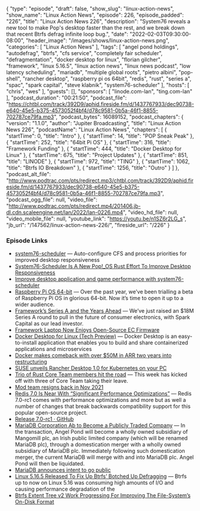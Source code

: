 {
  "type": "episode",
  "draft": false,
  "show_slug": "linux-action-news",
  "show_name": "Linux Action News",
  "episode": 226,
  "episode_padded": "226",
  "title": "Linux Action News 226",
  "description": "System76 reveals a new tool to make Pop's desktop faster than the rest, and we break down that recent Btrfs defrag infinite loop bug.",
  "date": "2022-02-03T09:30:00-08:00",
  "header_image": "/images/shows/linux-action-news.png",
  "categories": [
    "Linux Action News"
  ],
  "tags": [
    "angel pond holdings",
    "autodefrag",
    "btrfs",
    "cfs service",
    "completely fair scheduler",
    "defragmentation",
    "docker desktop for linux",
    "florian gilcher",
    "framework",
    "linux 5.16.5",
    "linux action news",
    "linux news podcast",
    "low latency scheduling",
    "mariadb",
    "multiple global roots",
    "pietro albini",
    "pop-shell",
    "rancher desktop",
    "raspberry pi os 64bit",
    "redis",
    "rust",
    "series a",
    "spac",
    "spark capital",
    "steve klabnik",
    "system76-scheduler"
  ],
  "hosts": [
    "chris",
    "wes"
  ],
  "guests": [],
  "sponsors": [
    "linode.com-lan",
    "ting.com-lan"
  ],
  "podcast_duration": "00:21:50",
  "podcast_file": "https://chtbl.com/track/392D9/aphid.fireside.fm/d/1437767933/dec90738-e640-45e5-b375-4573052f4bf4/d78c9581-0b5a-46f1-8855-702787ce79fa.mp3",
  "podcast_bytes": 16089152,
  "podcast_chapters": {
    "version": "1.1.0",
    "author": "Jupiter Broadcasting",
    "title": "Linux Action News 226",
    "podcastName": "Linux Action News",
    "chapters": [
      {
        "startTime": 0,
        "title": "Intro"
      },
      {
        "startTime": 14,
        "title": "POP Sneak Peak"
      },
      {
        "startTime": 252,
        "title": "64bit Pi OS"
      },
      {
        "startTime": 316,
        "title": "Framework Funding"
      },
      {
        "startTime": 444,
        "title": "Docker Desktop for Linux"
      },
      {
        "startTime": 675,
        "title": "Project Updates"
      },
      {
        "startTime": 851,
        "title": "LINODE"
      },
      {
        "startTime": 972,
        "title": "TING"
      },
      {
        "startTime": 1062,
        "title": "Btrfs IO Breakdown"
      },
      {
        "startTime": 1256,
        "title": "Outro"
      }
    ]
  },
  "podcast_alt_file": "http://www.podtrac.com/pts/redirect.mp3/chtbl.com/track/392D9/aphid.fireside.fm/d/1437767933/dec90738-e640-45e5-b375-4573052f4bf4/d78c9581-0b5a-46f1-8855-702787ce79fa.mp3",
  "podcast_ogg_file": null,
  "video_file": "http://www.podtrac.com/pts/redirect.mp4/201406.jb-dl.cdn.scaleengine.net/lan/2022/lan-0226.mp4",
  "video_hd_file": null,
  "video_mobile_file": null,
  "youtube_link": "https://youtu.be/n1SZ6r2LG_s",
  "jb_url": "/147562/linux-action-news-226/",
  "fireside_url": "/226"
}


### Episode Links

  * [system76-scheduler](https://github.com/pop-os/system76-scheduler "system76-scheduler") — Auto-configure CFS and process priorities for improved desktop responsiveness
  * [System76-Scheduler Is A New Pop!_OS Rust Effort To Improve Desktop Responsiveness](https://www.phoronix.com/scan.php?page=news_item&px=System76-Scheduler-1.0 "System76-Scheduler Is A New Pop!_OS Rust Effort To Improve Desktop Responsiveness")
  * [Improve desktop application and game performance with system76-scheduler](https://www.reddit.com/r/linux/comments/sirees/improve_desktop_application_and_game_performance/ "Improve desktop application and game performance with system76-scheduler")
  * [Raspberry Pi OS 64-bit](https://www.raspberrypi.com/news/raspberry-pi-os-64-bit/ "Raspberry Pi OS 64-bit") — Over the past year, we’ve been trialling a beta of Raspberry Pi OS in glorious 64-bit. Now it’s time to open it up to a wider audience.
  * [Framework’s Series A and the Years Ahead](https://frame.work/blog/frameworks-series-a-and-the-years-ahead "Framework’s Series A and the Years Ahead") — We’ve just raised an $18M Series A round to pull in the future of consumer electronics, with Spark Capital as our lead investor. 
  * [Framework Laptop Now Enjoys Open-Source EC Firmware](https://www.phoronix.com/scan.php?page=news_item&px=Framework-Laptop-Open-EC "Framework Laptop Now Enjoys Open-Source EC Firmware")
  * [Docker Desktop for Linux (Tech Preview)](https://docs.docker.com/desktop/linux/ "Docker Desktop for Linux \(Tech Preview\)") — Docker Desktop is an easy-to-install application that enables you to build and share containerized applications and microservices
  * [Docker makes comeback with over $50M in ARR two years into restructuring](https://techcrunch.com/2022/02/01/docker-makes-comeback-reaching-over-50m-in-arr/ "Docker makes comeback with over $50M in ARR two years into restructuring")
  * [SUSE unveils Rancher Desktop 1.0 for Kubernetes on your PC](https://www.zdnet.com/article/rancher-desktop-1-0-for-working-with-kubernetes-on-your-pc-arrives/ "SUSE unveils Rancher Desktop 1.0 for Kubernetes on your PC")
  * [Trio of Rust Core Team members hit the road](https://www.theregister.com/2022/02/01/rust_core_team_departures/ "Trio of Rust Core Team members hit the road") — This week has kicked off with three of Core Team taking their leave.
  * [Mod team resigns back in Nov 2021](https://github.com/rust-lang/team/pull/671 "Mod team resigns back in Nov 2021")
  * [Redis 7.0 Is Near With “Significant Performance Optimizations”](https://www.phoronix.com/scan.php?page=news_item&px=Redis-7.0-rc1 "Redis 7.0 Is Near With “Significant Performance Optimizations”") — Redis 7.0-rc1 comes with performance optimizations and more but as well a number of changes that break backwards compatibility support for this popular open-source project. 
  * [Release 7.0-rc1 · GitHub](https://github.com/redis/redis/releases/tag/7.0-rc1 "Release 7.0-rc1 · GitHub")
  * [MariaDB Corporation Ab to Become a Publicly Traded Company](https://mariadb.com/newsroom/press-releases/mariadb-corporation-ab-to-become-a-publicly-traded-company-via-combination-with-angel-pond-holdings-corporation/ "MariaDB Corporation Ab to Become a Publicly Traded Company") — In the transaction, Angel Pond will become a wholly owned subsidiary of Mangomill plc, an Irish public limited company (which will be renamed MariaDB plc), through a domestication merger with a wholly owned subsidiary of MariaDB plc. Immediately following such domestication merger, the current MariaDB will merge with and into MariaDB plc. Angel Pond will then be liquidated.
  * [MariaDB announces intent to go public](https://www.zdnet.com/article/mariadb-announces-intent-to-go-public/ "MariaDB announces intent to go public")
  * [Linux 5.16.5 Released To Fix Up Btrfs’ Botched Up Defragging](https://www.phoronix.com/scan.php?page=news_item&px=Linux-5.16-Better-Btrfs "Linux 5.16.5 Released To Fix Up Btrfs’ Botched Up Defragging") — Btrfs up to now on Linux 5.16 was consuming high amounts of I/O and causing performance degradation of the
  * [Btrfs Extent Tree v2 Work Progressing For Improving The File-System’s On-Disk Format](https://www.phoronix.com/scan.php?page=news_item&px=Btrfs-Extent-Tree-v2-Next "Btrfs Extent Tree v2 Work Progressing For Improving The File-System’s On-Disk Format")


